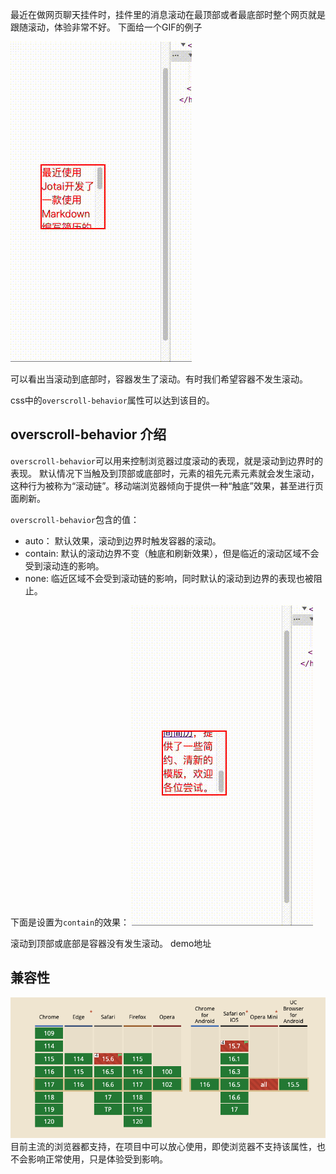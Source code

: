 最近在做网页聊天挂件时，挂件里的消息滚动在最顶部或者最底部时整个网页就是跟随滚动，体验非常不好。
下面给一个GIF的例子

![](./屏幕录制2023-09-13%2015.24.50.gif)

可以看出当滚动到底部时，容器发生了滚动。有时我们希望容器不发生滚动。

css中的`overscroll-behavior`属性可以达到该目的。

## overscroll-behavior 介绍
`overscroll-behavior`可以用来控制浏览器过度滚动的表现，就是滚动到边界时的表现。
默认情况下当触及到顶部或底部时，元素的祖先元素元素就会发生滚动，这种行为被称为“滚动链”。移动端浏览器倾向于提供一种“触底”效果，甚至进行页面刷新。

`overscroll-behavior`包含的值：
+ auto： 默认效果，滚动到边界时触发容器的滚动。
+ contain: 默认的滚动边界不变（触底和刷新效果），但是临近的滚动区域不会受到滚动连的影响。
+ none: 临近区域不会受到滚动链的影响，同时默认的滚动到边界的表现也被阻止。


下面是设置为`contain`的效果：
![](./屏幕录制2023-09-13%2015.48.59.gif)

滚动到顶部或底部是容器没有发生滚动。
demo地址

## 兼容性

![](./WX20230913-155204.png)
目前主流的浏览器都支持，在项目中可以放心使用，即使浏览器不支持该属性，也不会影响正常使用，只是体验受到影响。



